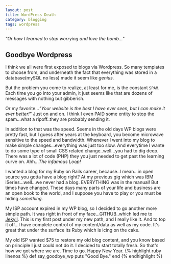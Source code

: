 ```yaml
---
layout: post
title: WordPress Death
category: blogging
tags: wordpress
---
```


<div class="message">
  <cite> "Or how I learned to stop worrying and love the bomb..." </cite>
</div>

## Goodbye Wordpress

I think we all were first exposed to blogs via Wordpress.  So many templates to choose from, and underneath the
fact that everything was stored in a database(mySQL no less) made it seem like <em>genius.</em>

But the problem you come to realize, at least for me, is the constant `SPAM`.  Each time you go into your admin, it
just seems like that are dozens of messages with nothing but gibberish.

Or my favorite...<em>"Your website is the best I have ever seen, but I can make it ever better!"</em>  Just on and on.  I think
I even PAID some entity to stop the spam...what a ripoff..they are probably sending it.

In addition to that was the speed.  Seems in the old days WP blogs were pretty fast, but I guess
after years at the keyboard, you become microwave sensitive to the speed and bandwidth.  Whenever I
went into my blog to make simple changes...everything was just too slow.  And everytime I wante to
do some type of small CSS related change..well...you had to dig deep.  There was a lot of code
(PHP) they you just needed to get past the learning curve on.   Ahh...<em>The infamous Loop!</em>

I wanted a blog for my Ruby on Rails career, because..I mean...in open source you gotta have a blog right?  At my previous
gig which was IBM iSeries...well...we never had a blog.  EVERYTHING was in the manual!  But times have changed.  These
days many parts of your life and business are an open book to the world, and I suppose you have to play or
you must be hiding <em>something.</em>

My ISP account expired in my WP blog, so I decided to go another more simple path.  It was right
in front of my face...GITHUB..which led me to [Jekyll](http://jekyllrb.com).  This is my first post
under my new path, and I really like it.  And to top it off...I have complete control of my content/data
as well as my code.  It's great that under the surface its Ruby which is icing on the cake.

My old ISP wanted $75 to restore my old blog content, and you know based on principle I just
could not do it.  I decided to start totally fresh.  So that's how we got where we are.
Time to go.  Happy New Year.
{% highlight ruby linenos %}
def say_goodbye_wp
puts "Good Bye."
end
{% endhighlight %}
